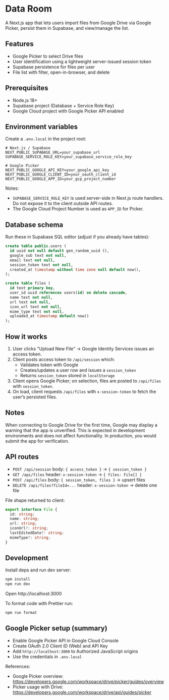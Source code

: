 # Data Room

A Next.js app that lets users import files from Google Drive via Google Picker, persist them in Supabase, and view/manage the list.

## Features

- Google Picker to select Drive files
- User identification using a lightweight server-issued session token
- Supabase persistence for files per user
- File list with filter, open-in-browser, and delete

## Prerequisites

- Node.js 18+
- Supabase project (Database + Service Role Key)
- Google Cloud project with Google Picker API enabled

## Environment variables

Create a `.env.local` in the project root:

```env
# Next.js / Supabase
NEXT_PUBLIC_SUPABASE_URL=your_supabase_url
SUPABASE_SERVICE_ROLE_KEY=your_supabase_service_role_key

# Google Picker
NEXT_PUBLIC_GOOGLE_API_KEY=your_google_api_key
NEXT_PUBLIC_GOOGLE_CLIENT_ID=your_oauth_client_id
NEXT_PUBLIC_GOOGLE_APP_ID=your_gcp_project_number
```

Notes:

- `SUPABASE_SERVICE_ROLE_KEY` is used server-side in Next.js route handlers. Do not expose it to the client outside API routes.
- The Google Cloud Project Number is used as `APP_ID` for Picker.

## Database schema

Run these in Supabase SQL editor (adjust if you already have tables):

```sql
create table public.users (
  id uuid not null default gen_random_uuid (),
  google_sub text not null,
  email text not null,
  session_token text not null,
  created_at timestamp without time zone null default now(),
);

create table files (
  id text primary key,
  user_id uuid references users(id) on delete cascade,
  name text not null,
  url text not null,
  icon_url text not null,
  mime_type text not null,
  uploaded_at timestamp default now()
);
```

## How it works

1. User clicks "Upload New File" → Google Identity Services issues an access token.
2. Client posts access token to `/api/session` which:
   - Validates token with Google
   - Creates/updates a user row and issues a `session_token`
   - Returns `session_token` stored in `localStorage`
3. Client opens Google Picker; on selection, files are posted to `/api/files` with `session_token`.
4. On load, client requests `/api/files` with `x-session-token` to fetch the user’s persisted files.

## Notes

When connecting to Google Drive for the first time, Google may display a warning that the app is unverified. This is expected in development environments and does not affect functionality. In production, you would submit the app for verification.

## API routes

- `POST /api/session` body: `{ access_token }` → `{ session_token }`
- `GET /api/files` header: `x-session-token` → `{ files: File[] }`
- `POST /api/files` body: `{ session_token, files }` → upsert files
- `DELETE /api/files?fileId=...` header: `x-session-token` → delete one file

File shape returned to client:

```ts
export interface File {
  id: string;
  name: string;
  url: string;
  iconUrl?: string;
  lastEditedDate?: string;
  mimeType?: string;
}
```

## Development

Install deps and run dev server:

```bash
npm install
npm run dev
```

Open http://localhost:3000

To format code with Prettier run:

```bash
npm run format
```

## Google Picker setup (summary)

- Enable Google Picker API in Google Cloud Console
- Create OAuth 2.0 Client ID (Web) and API Key
- Add `http://localhost:3000` to Authorized JavaScript origins
- Use the credentials in `.env.local`

References:

- Google Picker overview: https://developers.google.com/workspace/drive/picker/guides/overview
- Picker usage with Drive: https://developers.google.com/workspace/drive/api/guides/picker

